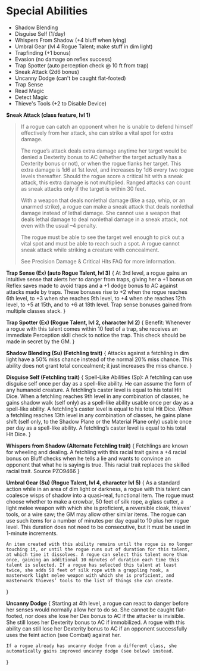 # Special Abilities

- Shadow Blending
- Disguise Self (1/day)
- Whispers From Shadow (+4 bluff when lying)
- Umbral Gear (lvl 4 Rogue Talent; make stuff in dim light)
- Trapfinding (+1 bonus)
- Evasion (no damage on reflex success)
- Trap Spotter (auto perception check @ 10 ft from trap)
- Sneak Attack (2d6 bonus)
- Uncanny Dodge (can't be caught flat-footed)
- Trap Sense
- Read Magic
- Detect Magic
- Thieve's Tools (+2 to Disable Device)

**Sneak Attack (class feature, lvl 1)**

> If a rogue can catch an opponent when he is unable to defend himself effectively from her attack, she can strike a vital spot for extra damage.
>
> The rogue’s attack deals extra damage anytime her target would be denied a Dexterity bonus to AC (whether the target actually has a Dexterity bonus or not), or when the rogue flanks her target. This extra damage is 1d6 at 1st level, and increases by 1d6 every two rogue levels thereafter. Should the rogue score a critical hit with a sneak attack, this extra damage is not multiplied. Ranged attacks can count as sneak attacks only if the target is within 30 feet.
>
> With a weapon that deals nonlethal damage (like a sap, whip, or an unarmed strike), a rogue can make a sneak attack that deals nonlethal damage instead of lethal damage. She cannot use a weapon that deals lethal damage to deal nonlethal damage in a sneak attack, not even with the usual –4 penalty.
>
> The rogue must be able to see the target well enough to pick out a vital spot and must be able to reach such a spot. A rogue cannot sneak attack while striking a creature with concealment.
>
> See Precision Damage & Critical Hits FAQ for more information.


**Trap Sense (Ex) (auto Rogue Talent, lvl 3)** {
	At 3rd level, a rogue gains an intuitive sense that alerts her to danger from traps, giving her a +1 bonus on Reflex saves made to avoid traps and a +1 dodge bonus to AC against attacks made by traps. These bonuses rise to +2 when the rogue reaches 6th level, to +3 when she reaches 9th level, to +4 when she reaches 12th level, to +5 at 15th, and to +6 at 18th level. Trap sense bonuses gained from multiple classes stack.
}

**Trap Spotter (Ex) (Rogue Talent, lvl 2, character lvl 2)** {
	Benefit: Whenever a rogue with this talent comes within 10 feet of a trap, she receives an immediate Perception skill check to notice the trap. This check should be made in secret by the GM.
}



**Shadow Blending (Su) (Fetchling trait)** {
	Attacks against a fetchling in dim light have a 50% miss chance instead of the normal 20% miss chance. This ability does not grant total concealment; it just increases the miss chance.
}

**Disguise Self (Fetchling trait)** {
	Spell-Like Abilities (Sp): A fetchling can use disguise self once per day as a spell-like ability. He can assume the form of any humanoid creature. A fetchling’s caster level is equal to his total Hit Dice. When a fetchling reaches 9th level in any combination of classes, he gains shadow walk (self only) as a spell-like ability usable once per day as a spell-like ability. A fetchling’s caster level is equal to his total Hit Dice. When a fetchling reaches 13th level in any combination of classes, he gains plane shift (self only, to the Shadow Plane or the Material Plane only) usable once per day as a spell-like ability. A fetchling’s caster level is equal to his total Hit Dice.
}

**Whispers from Shadow (Alternate Fetchling trait)** {
	Fetchlings are known for wheeling and dealing. A fetchling with this racial trait gains a +4 racial bonus on Bluff checks when he tells a lie and wants to convince an opponent that what he is saying is true. This racial trait replaces the skilled racial trait. Source PZO9466
}

**Umbral Gear (Su) (Rogue Talent, lvl 4, character lvl 5)** {
	As a standard action while in an area of dim light or darkness, a rogue with this talent can coalesce wisps of shadow into a quasi-real, functional item. The rogue must choose whether to make a crowbar, 50 feet of silk rope, a glass cutter, a light melee weapon with which she is proficient, a reversible cloak, thieves’ tools, or a wire saw; the GM may allow other similar items. The rogue can use such items for a number of minutes per day equal to 10 plus her rogue level. This duration does not need to be consecutive, but it must be used in 1-minute increments.

	An item created with this ability remains until the rogue is no longer touching it, or until the rogue runs out of duration for this talent, at which time it dissolves. A rogue can select this talent more than once, gaining an additional 10 minutes of duration each time this talent is selected. If a rogue has selected this talent at least twice, she adds 50 feet of silk rope with a grappling hook, a masterwork light melee weapon with which she is proficient, and masterwork thieves’ tools to the list of things she can create.
}

**Uncanny Dodge** {
	Starting at 4th level, a rogue can react to danger before her senses would normally allow her to do so. She cannot be caught flat-footed, nor does she lose her Dex bonus to AC if the attacker is invisible. She still loses her Dexterity bonus to AC if immobilized. A rogue with this ability can still lose her Dexterity bonus to AC if an opponent successfully uses the feint action (see Combat) against her.

	If a rogue already has uncanny dodge from a different class, she automatically gains improved uncanny dodge (see below) instead.
}
